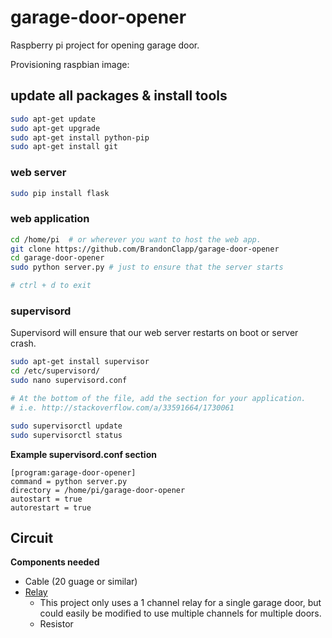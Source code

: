# garage-door-opener
Raspberry pi project for opening garage door.

Provisioning raspbian image:

## update all packages & install tools

```bash
sudo apt-get update
sudo apt-get upgrade
sudo apt-get install python-pip
sudo apt-get install git
```

### web server

```bash
sudo pip install flask
```

### web application

```bash
cd /home/pi  # or wherever you want to host the web app.
git clone https://github.com/BrandonClapp/garage-door-opener
cd garage-door-opener
sudo python server.py # just to ensure that the server starts

# ctrl + d to exit
```

### supervisord

Supervisord will ensure that our web server restarts on boot or server crash.

```bash
sudo apt-get install supervisor
cd /etc/supervisord/
sudo nano supervisord.conf

# At the bottom of the file, add the section for your application.
# i.e. http://stackoverflow.com/a/33591664/1730061

sudo supervisorctl update
sudo supervisorctl status
```

**Example supervisord.conf section**

```
[program:garage-door-opener]                                                                  
command = python server.py                                      
directory = /home/pi/garage-door-opener                            
autostart = true                                                                
autorestart = true
```

## Circuit

**Components needed**
- Cable (20 guage or similar)
- [Relay](https://www.amazon.com/Tolako-Arduino-Indicator-Channel-Official/dp/B00VRUAHLE/ref=sr_1_4?ie=UTF8&qid=1488514227&sr=8-4&keywords=relay)
  - This project only uses a 1 channel relay for a single garage door, but could easily be modified to use multiple channels for multiple doors.
  - Resistor
